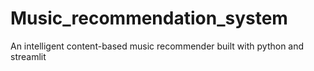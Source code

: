 # Music_recommendation_system
An intelligent content-based music recommender built with python and streamlit
